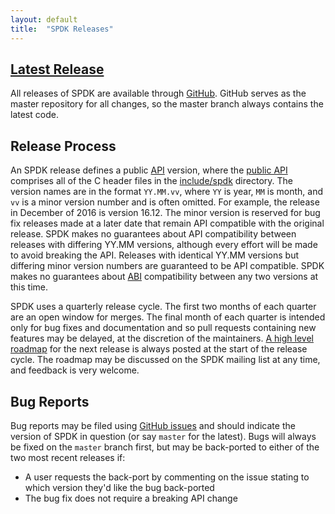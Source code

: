```yaml
---
layout: default
title:  "SPDK Releases"
---
```


<span class="glyphicon glyphicon-download"></span> [Latest Release](https://github.com/spdk/spdk/releases)
---------

All releases of SPDK are available through [GitHub](https://github.com/spdk/spdk/releases). GitHub serves as the master repository for all changes, so the master branch always contains the latest code.

Release Process
---------------

An SPDK release defines a public [API](https://en.wikipedia.org/wiki/Application_programming_interface) version, where the [public API](http://www.spdk.io/doc/files.html) comprises all of the C header files in the [include/spdk](https://github.com/spdk/spdk/tree/master/include/spdk) directory. The version names are in the format `YY.MM.vv`, where `YY` is year, `MM` is month, and `vv` is a minor version number and is often omitted. For example, the release in December of 2016 is version 16.12. The minor version is reserved for bug fix releases made at a later date that remain API compatible with the original release. SPDK makes no guarantees about API compatibility between releases with differing YY.MM versions, although every effort will be made to avoid breaking the API. Releases with identical YY.MM versions but differing minor version numbers are guaranteed to be API compatible. SPDK makes no guarantees about [ABI](https://en.wikipedia.org/wiki/Application_binary_interface) compatibility between any two versions at this time.

SPDK uses a quarterly release cycle. The first two months of each quarter are an open window for merges. The final month of each quarter is intended only for bug fixes and documentation and so pull requests containing new features may be delayed, at the discretion of the maintainers. [A high level roadmap](https://github.com/orgs/spdk/projects/5) for the next release is always posted at the start of the release cycle. The roadmap may be discussed on the SPDK mailing list at any time, and feedback is very welcome.

Bug Reports
-----------

Bug reports may be filed using [GitHub issues](https://github.com/spdk/spdk/issues) and should indicate the version of SPDK in question (or say `master` for the latest). Bugs will always be fixed on the `master` branch first, but may be back-ported to either of the two most recent releases if:

* A user requests the back-port by commenting on the issue stating to which version they'd like the bug back-ported
* The bug fix does not require a breaking API change
